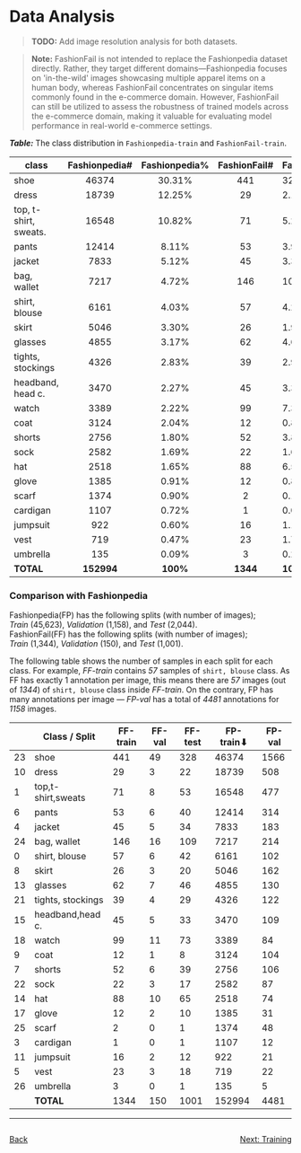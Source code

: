 # Data Analysis

> **TODO:** Add image resolution analysis for both datasets.

> **Note:** FashionFail is not intended to replace the Fashionpedia dataset directly. Rather,
> they target different domains—Fashionpedia focuses on 'in-the-wild' images showcasing multiple
> apparel items on a human body, whereas FashionFail concentrates on singular items commonly found
> in the e-commerce domain. However, FashionFail can still be utilized to assess the robustness of
> trained models across the e-commerce domain, making it valuable for evaluating model performance
> in real-world e-commerce settings.


**_Table:_** The class distribution in `Fashionpedia-train` and `FashionFail-train`.

| class                 | Fashionpedia# | Fashionpedia% | FashionFail# | FashionFail# |
|-----------------------|:-------------:|:-------------:|:------------:|--------------|
| shoe                  |     46374     |    30.31\%    |     441      | 32.81\%      |
| dress                 |     18739     |    12.25\%    |      29      | 2.16\%       |
| top, t-shirt, sweats. |     16548     |    10.82\%    |      71      | 5.28\%       |
| pants                 |     12414     |    8.11\%     |      53      | 3.94\%       |
| jacket                |     7833      |    5.12\%     |      45      | 3.35\%       |
| bag, wallet           |     7217      |    4.72\%     |     146      | 10.86\%      |
| shirt, blouse         |     6161      |    4.03\%     |      57      | 4.24\%       |
| skirt                 |     5046      |    3.30\%     |      26      | 1.93\%       |
| glasses               |     4855      |    3.17\%     |      62      | 4.61\%       |
| tights, stockings     |     4326      |    2.83\%     |      39      | 2.90\%       |
| headband, head c.     |     3470      |    2.27\%     |      45      | 3.35\%       |
| watch                 |     3389      |    2.22\%     |      99      | 7.37\%       |
| coat                  |     3124      |    2.04\%     |      12      | 0.89\%       |
| shorts                |     2756      |    1.80\%     |      52      | 3.87\%       |
| sock                  |     2582      |    1.69\%     |      22      | 1.64\%       |
| hat                   |     2518      |    1.65\%     |      88      | 6.55\%       |
| glove                 |     1385      |    0.91\%     |      12      | 0.89\%       |
| scarf                 |     1374      |    0.90\%     |      2       | 0.15\%       |
| cardigan              |     1107      |    0.72\%     |      1       | 0.07\%       |
| jumpsuit              |      922      |    0.60\%     |      16      | 1.19\%       |
| vest                  |      719      |    0.47\%     |      23      | 1.71\%       |
| umbrella              |      135      |    0.09\%     |      3       | 0.22\%       |
| **TOTAL**             |  **152994**   |   **100\%**   |   **1344**   | **100\%**    |


### Comparison with Fashionpedia

Fashionpedia(FP) has the following splits (with number of images);\
*Train* (45,623), *Validation* (1,158), and *Test* (2,044). \
FashionFail(FF) has the following splits (with number of images);\
*Train* (1,344), *Validation* (150), and *Test* (1,001).

The following table shows the number of samples in each split for each class. For example, *FF-train*
contains *57* samples of `shirt, blouse` class. As FF has exactly 1 annotation per image, this means
there are *57* images (out of *1344*) of `shirt, blouse` class inside *FF-train*. On the contrary, FP
has many annotations per image — *FP-val* has a total of *4481* annotations for *1158* images.

|    | Class / Split      | FF-train | FF-val | FF-test | FP-train⬇ | FP-val |
|----|--------------------|----------|--------|---------|-----------|--------|
| 23 | shoe               | 441      | 49     | 328     | 46374     | 1566   |
| 10 | dress              | 29       | 3      | 22      | 18739     | 508    |
| 1  | top,t-shirt,sweats | 71       | 8      | 53      | 16548     | 477    |
| 6  | pants              | 53       | 6      | 40      | 12414     | 314    |
| 4  | jacket             | 45       | 5      | 34      | 7833      | 183    |
| 24 | bag, wallet        | 146      | 16     | 109     | 7217      | 214    |
| 0  | shirt, blouse      | 57       | 6      | 42      | 6161      | 102    |
| 8  | skirt              | 26       | 3      | 20      | 5046      | 162    |
| 13 | glasses            | 62       | 7      | 46      | 4855      | 130    |
| 21 | tights, stockings  | 39       | 4      | 29      | 4326      | 122    |
| 15 | headband,head c.   | 45       | 5      | 33      | 3470      | 109    |
| 18 | watch              | 99       | 11     | 73      | 3389      | 84     |
| 9  | coat               | 12       | 1      | 8       | 3124      | 104    |
| 7  | shorts             | 52       | 6      | 39      | 2756      | 106    |
| 22 | sock               | 22       | 3      | 17      | 2582      | 87     |
| 14 | hat                | 88       | 10     | 65      | 2518      | 74     |
| 17 | glove              | 12       | 2      | 10      | 1385      | 31     |
| 25 | scarf              | 2        | 0      | 1       | 1374      | 48     |
| 3  | cardigan           | 1        | 0      | 1       | 1107      | 12     |
| 11 | jumpsuit           | 16       | 2      | 12      | 922       | 21     |
| 5  | vest               | 23       | 3      | 18      | 719       | 22     |
| 26 | umbrella           | 3        | 0      | 1       | 135       | 5      |
|    | **TOTAL**          | 1344     | 150    | 1001    | 152994    | 4481   |


---
<div style="display: flex; justify-content: space-between;">

   [Back](01_dataset_creation.md)

   [Next: Training](03_training.md)

</div>
